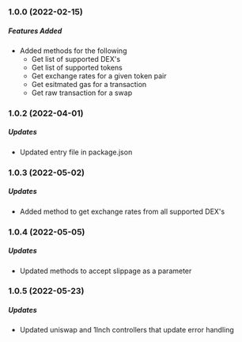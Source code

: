 ### 1.0.0 (2022-02-15)

##### Features Added

* Added methods for the following
    * Get list of supported DEX's
    * Get list of supported tokens
    * Get exchange rates for a given token pair
    * Get esitmated gas for a transaction
    * Get raw transaction for a swap

### 1.0.2 (2022-04-01)

##### Updates

* Updated entry file in package.json

### 1.0.3 (2022-05-02)

##### Updates

* Added method to get exchange rates from all supported DEX's

### 1.0.4 (2022-05-05)

##### Updates

* Updated methods to accept slippage as a parameter

### 1.0.5 (2022-05-23)

##### Updates

* Updated uniswap and 1Inch controllers that update error handling